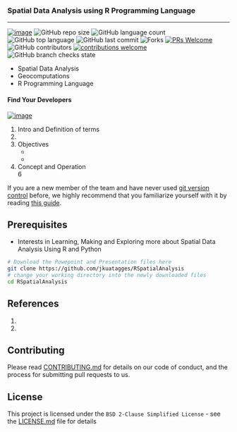 ### Spatial Data Analysis using R Programming Language
<hr>

[![image](https://img.shields.io/badge/License-MIT-yellow.svg)](https://opensource.org/licenses/MIT)
![GitHub repo size](https://img.shields.io/github/repo-size/jkuatagges/RSpatialAnalysis?color=green-yellow&logo=github&logoColor=blue) 
![GitHub language count](https://img.shields.io/github/languages/count/jkuatagges/RSpatialAnalysis?logo=visual-studio-code) 
![GitHub top language](https://img.shields.io/github/languages/top/jkuatagges/RSpatialAnalysis)
![GitHub last commit](https://img.shields.io/github/last-commit/jkuatagges/RSpatialAnalysis?style=plastic&color=brightgreen) 
![Forks](https://img.shields.io/github/forks/jkuatagges/RSpatialAnalysis?style=social) 
[![PRs Welcome](https://img.shields.io/badge/PRs-welcome-brightgreen.svg)](https://reactjs.org/docs/how-to-contribute.html#your-first-pull-request)
![GitHub contributors](https://img.shields.io/github/contributors/jkuatagges/RSpatialAnalysis?color=orange-green)
[![contributions welcome](https://img.shields.io/badge/contributions-welcome-brightgreen.svg?style=flat)](https://github.com/jkuatagges/RSpatialAnalysis/issues)
![GitHub branch checks state](https://img.shields.io/github/checks-status/jkuatagges/RSpatialAnalysis/main?color=orange-green)

- Spatial Data Analysis
- Geocomputations
- R Programming Language

#### Find Your Developers
[![image](https://img.shields.io/twitter/follow/okomojacob?style=social)](https://twitter.com/okomojacob)

1. Intro and Definition of terms
2. 
4. Objectives <br >
   * <br >
   * <br >
5. Concept and Operation <br >
6

If you are a new member of the team and have never used [git version control](http://git-scm.com/) before, we highly recommend that you familiarize yourself with it by reading [this guide](https://github.com/RoboJackets/robocup-firmware/blob/master/doc/Git.md).

## Prerequisites

* Interests in Learning, Making and Exploring more about Spatial Data Analysis Using R and Python

``` sh
# Download the Powepoint and Presentation files here
git clone https://github.com/jkuatagges/RSpatialAnalysis
# change your working directory into the newly downloaded files
cd RSpatialAnalysis

```

## References

01.
02. 

## Contributing

Please read [CONTRIBUTING.md](https://gist.github.com/PurpleBooth/b24679402957c63ec426) for details on our code of conduct, and the process for submitting pull requests to us.

## License

This project is licensed under the `BSD 2-Clause Simplified License` - see the [LICENSE.md](https://github.com/jkuatagges/RSpatialAnalysis/blob/main/LICENSE) file for details

